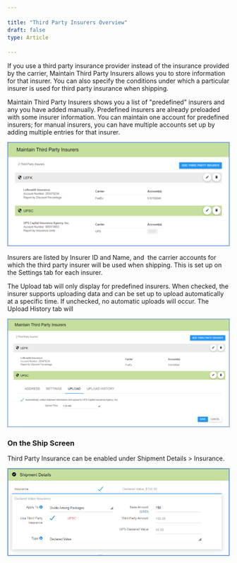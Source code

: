 ```yaml
---

title: "Third Party Insurers Overview"
draft: false
type: Article

---
```


If you use a third party insurance provider instead of the insurance provided by the carrier, Maintain Third Party Insurers allows you to store information for that insurer. You can also specify the conditions under which a particular insurer is used for third party insurance when shipping.

Maintain Third Party Insurers shows you a list of "predefined" insurers and any you have added manually. Predefined insurers are already preloaded with some insurer information. You can maintain one account for predefined insurers; for manual insurers, you can have multiple accounts set up by adding multiple entries for that insurer.

![](assets/images/3rdpartyinsurers-2.png)

Insurers are listed by Insurer ID and Name, and  the carrier accounts for which the third party insurer will be used when shipping. This is set up on the Settings tab for each insurer.

The Upload tab will only display for predefined insurers. When checked, the insurer supports uploading data and can be set up to upload automatically at a specific time. If unchecked, no automatic uploads will occur. The Upload History tab will

![](assets/images/3rdpartyinsurers-3.png)

### On the Ship Screen

Third Party Insurance can be enabled under Shipment Details > Insurance.

![](assets/images/3rdpartyinsurers-6.png)
